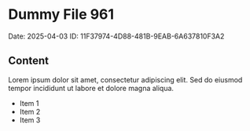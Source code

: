 # Dummy File 961

Date: 2025-04-03
ID: 11F37974-4D88-481B-9EAB-6A637810F3A2

## Content

Lorem ipsum dolor sit amet, consectetur adipiscing elit.
Sed do eiusmod tempor incididunt ut labore et dolore magna aliqua.

* Item 1
* Item 2
* Item 3
